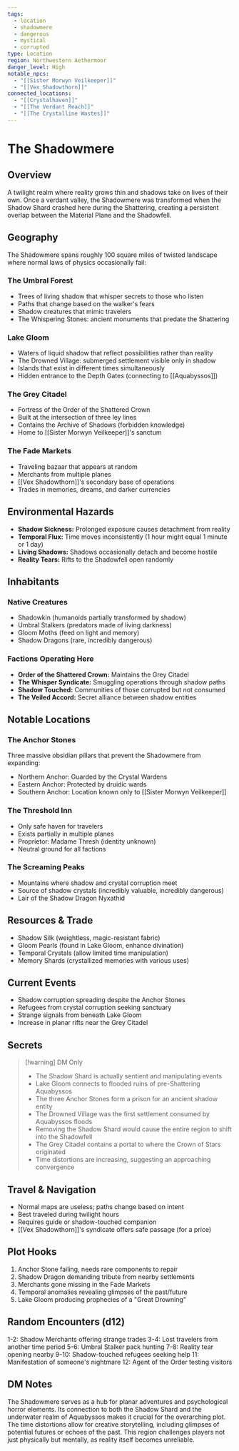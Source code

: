 ```yaml
---
tags:
  - location
  - shadowmere
  - dangerous
  - mystical
  - corrupted
type: Location
region: Northwestern Aethermoor
danger_level: High
notable_npcs:
  - "[[Sister Morwyn Veilkeeper]]"
  - "[[Vex Shadowthorn]]"
connected_locations:
  - "[[Crystalhaven]]"
  - "[[The Verdant Reach]]"
  - "[[The Crystalline Wastes]]"
---
```


# The Shadowmere

## Overview
A twilight realm where reality grows thin and shadows take on lives of their own. Once a verdant valley, the Shadowmere was transformed when the Shadow Shard crashed here during the Shattering, creating a persistent overlap between the Material Plane and the Shadowfell.

## Geography
The Shadowmere spans roughly 100 square miles of twisted landscape where normal laws of physics occasionally fail:

### The Umbral Forest
- Trees of living shadow that whisper secrets to those who listen
- Paths that change based on the walker's fears
- Shadow creatures that mimic travelers
- The Whispering Stones: ancient monuments that predate the Shattering

### Lake Gloom
- Waters of liquid shadow that reflect possibilities rather than reality
- The Drowned Village: submerged settlement visible only in shadow
- Islands that exist in different times simultaneously
- Hidden entrance to the Depth Gates (connecting to [[Aquabyssos]])

### The Grey Citadel
- Fortress of the Order of the Shattered Crown
- Built at the intersection of three ley lines
- Contains the Archive of Shadows (forbidden knowledge)
- Home to [[Sister Morwyn Veilkeeper]]'s sanctum

### The Fade Markets
- Traveling bazaar that appears at random
- Merchants from multiple planes
- [[Vex Shadowthorn]]'s secondary base of operations
- Trades in memories, dreams, and darker currencies

## Environmental Hazards
- **Shadow Sickness:** Prolonged exposure causes detachment from reality
- **Temporal Flux:** Time moves inconsistently (1 hour might equal 1 minute or 1 day)
- **Living Shadows:** Shadows occasionally detach and become hostile
- **Reality Tears:** Rifts to the Shadowfell open randomly

## Inhabitants

### Native Creatures
- Shadowkin (humanoids partially transformed by shadow)
- Umbral Stalkers (predators made of living darkness)
- Gloom Moths (feed on light and memory)
- Shadow Dragons (rare, incredibly dangerous)

### Factions Operating Here
- **Order of the Shattered Crown:** Maintains the Grey Citadel
- **The Whisper Syndicate:** Smuggling operations through shadow paths
- **Shadow Touched:** Communities of those corrupted but not consumed
- **The Veiled Accord:** Secret alliance between shadow entities

## Notable Locations

### The Anchor Stones
Three massive obsidian pillars that prevent the Shadowmere from expanding:
- Northern Anchor: Guarded by the Crystal Wardens
- Eastern Anchor: Protected by druidic wards
- Southern Anchor: Location known only to [[Sister Morwyn Veilkeeper]]

### The Threshold Inn
- Only safe haven for travelers
- Exists partially in multiple planes
- Proprietor: Madame Thresh (identity unknown)
- Neutral ground for all factions

### The Screaming Peaks
- Mountains where shadow and crystal corruption meet
- Source of shadow crystals (incredibly valuable, incredibly dangerous)
- Lair of the Shadow Dragon Nyxathid

## Resources & Trade
- Shadow Silk (weightless, magic-resistant fabric)
- Gloom Pearls (found in Lake Gloom, enhance divination)
- Temporal Crystals (allow limited time manipulation)
- Memory Shards (crystallized memories with various uses)

## Current Events
- Shadow corruption spreading despite the Anchor Stones
- Refugees from crystal corruption seeking sanctuary
- Strange signals from beneath Lake Gloom
- Increase in planar rifts near the Grey Citadel

## Secrets
> [!warning] DM Only
> - The Shadow Shard is actually sentient and manipulating events
> - Lake Gloom connects to flooded ruins of pre-Shattering Aquabyssos
> - The three Anchor Stones form a prison for an ancient shadow entity
> - The Drowned Village was the first settlement consumed by Aquabyssos floods
> - Removing the Shadow Shard would cause the entire region to shift into the Shadowfell
> - The Grey Citadel contains a portal to where the Crown of Stars originated
> - Time distortions are increasing, suggesting an approaching convergence

## Travel & Navigation
- Normal maps are useless; paths change based on intent
- Best traveled during twilight hours
- Requires guide or shadow-touched companion
- [[Vex Shadowthorn]]'s syndicate offers safe passage (for a price)

## Plot Hooks
1. Anchor Stone failing, needs rare components to repair
2. Shadow Dragon demanding tribute from nearby settlements
3. Merchants gone missing in the Fade Markets
4. Temporal anomalies revealing glimpses of the past/future
5. Lake Gloom producing prophecies of a "Great Drowning"

## Random Encounters (d12)
1-2: Shadow Merchants offering strange trades
3-4: Lost travelers from another time period
5-6: Umbral Stalker pack hunting
7-8: Reality tear opening nearby
9-10: Shadow-touched refugees seeking help
11: Manifestation of someone's nightmare
12: Agent of the Order testing visitors

## DM Notes
The Shadowmere serves as a hub for planar adventures and psychological horror elements. Its connection to both the Shadow Shard and the underwater realm of Aquabyssos makes it crucial for the overarching plot. The time distortions allow for creative storytelling, including glimpses of potential futures or echoes of the past. This region challenges players not just physically but mentally, as reality itself becomes unreliable.
